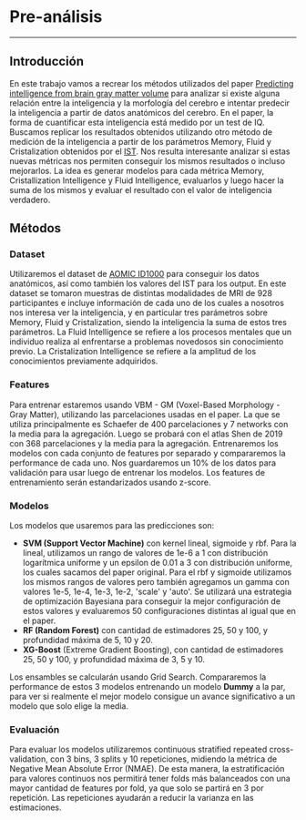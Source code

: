 # Pre-análisis
--------------

## Introducción
En este trabajo vamos a recrear los métodos utilizados del paper [Predicting intelligence from brain gray matter volume](https://link.springer.com/article/10.1007/s00429-020-02113-7) para analizar si existe alguna relación entre la inteligencia y la morfología del cerebro e intentar predecir la inteligencia a partir de datos anatómicos del cerebro. En el paper, la forma de cuantificar esta inteligencia está medido por un test de IQ. Buscamos replicar los resultados obtenidos utilizando otro método de medición de la inteligencia a partir de los parámetros Memory, Fluid y Cristalization obtenidos por el [IST](https://www.google.com/url?q=https://www.biorxiv.org/lookup/google-scholar?link_type%3Dgooglescholar%26gs_type%3Darticle%26q_txt%3DVorst%252C%2BH.%2B(2010).%2BIntelligentie%2BStructuur%2BTest%2B(IST).%2BAmsterdam%253A%2BHogrefe.%2BDutch%2Badaptation%2Bfrom%253A%2BLiepmann%252C%2BD.%252C%2BBeauducel%252C%2BA.%252C%2BBrocke%252C%2BB.%2B%2526%2BAmthauer%2BR.%2B(2001).%2BIntelligentz%2BStructur%2BTest.%2BG%25C3%25B6ttingen%253A%2BHogrefe&sa=D&source=docs&ust=1715614056546540&usg=AOvVaw21xhwT2YUAl0VP_jJ0Ogfs). Nos resulta interesante analizar si estas nuevas métricas nos permiten conseguir los mismos resultados o incluso mejorarlos. 
La idea es generar modelos para cada métrica Memory, Cristallization Intelligence y Fluid Intelligence, evaluarlos y luego hacer la suma de los mismos y evaluar el resultado con el valor de inteligencia verdadero.


## Métodos

### Dataset
Utilizaremos el dataset de [AOMIC ID1000](https://openneuro.org/datasets/ds003097/versions/1.2.1) para conseguir los datos anatómicos, así como también los valores del IST para los output. En este dataset se tomaron muestras de distintas modalidades de MRI de 928 participantes e incluye información de cada uno de los cuales a nosotros nos interesa ver la inteligencia, y en particular tres parámetros sobre Memory, Fluid y Cristalization, siendo la inteligencia la suma de estos tres parámetros. La Fluid Intelligence se refiere a los procesos mentales que un individuo realiza al enfrentarse a problemas novedosos sin conocimiento previo. La Cristalization Intelligence se refiere a la amplitud de los conocimientos previamente adquiridos.

### Features
Para entrenar estaremos usando VBM - GM (Voxel-Based Morphology - Gray Matter), utilizando las parcelaciones usadas en el paper. La que se utiliza principalmente es Schaefer de 400 parcelaciones y 7 networks con la media para la agregación. Luego se probará con el atlas Shen de 2019 con 368 parcelaciones y la media para la agregación. Entrenaremos los modelos con cada conjunto de features por separado y compararemos la performance de cada uno. Nos guardaremos un 10% de los datos para validación para usar luego de entrenar los modelos. Los features de entrenamiento serán estandarizados usando z-score. 

### Modelos
Los modelos que usaremos para las predicciones son:
- **SVM (Support Vector Machine)** con kernel lineal, sigmoide y rbf. Para la lineal, utilizamos un rango de valores de 1e-6 a 1 con distribución logarítmica uniforme y un epsilon de 0.01 a 3 con distribución uniforme, los cuales sacamos del paper original. Para el rbf y sigmoide utilizamos los mismos rangos de valores pero también agregamos un gamma con valores 1e-5, 1e-4, 1e-3, 1e-2, 'scale' y 'auto'. Se utilizará una estrategia de optimización Bayesiana para conseguir la mejor configuración de estos valores y evaluaremos 50 configuraciones distintas al igual que en el paper.
- **RF (Random Forest)** con cantidad de estimadores 25, 50 y 100, y profundidad máxima de 5, 10 y 20.  
- **XG-Boost** (Extreme Gradient Boosting), con cantidad de estimadores 25, 50 y 100, y profundidad máxima de 3, 5 y 10. 

Los ensambles se calcularán usando Grid Search. Compararemos la performance de estos 3 modelos entrenando un modelo **Dummy** a la par, para ver si realmente el mejor modelo consigue un avance significativo a un modelo que solo elige la media. 


### Evaluación
Para evaluar los modelos utilizaremos continuous stratified repeated cross-validation, con 3 bins, 3 splits y 10 repeticiones, midiendo la métrica de Negative Mean Absolute Error (NMAE). De esta manera, la estratificación para valores continuos nos permitirá tener folds más balanceados con una mayor cantidad de features por fold, ya que solo se partirá en 3 por repetición. Las repeticiones ayudarán a reducir la varianza en las estimaciones. 

